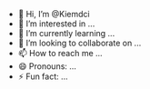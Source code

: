 - 👋 Hi, I’m @Kiemdci
- 👀 I’m interested in ...
- 🌱 I’m currently learning ...
- 💞️ I’m looking to collaborate on ...
- 📫 How to reach me ...
- 😄 Pronouns: ...
- ⚡ Fun fact: ...

<!---
Kiemdci/Kiemdci is a ✨ special ✨ repository because its `README.md` (this file) appears on your GitHub profile.
You can click the Preview link to take a look at your changes.
--->
